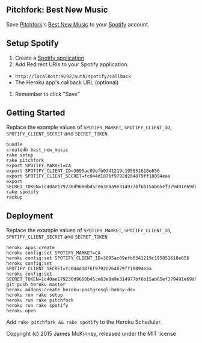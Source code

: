 ## Pitchfork: Best New Music

Save [Pitchfork](http://pitchfork.com/)'s [Best New Music](http://pitchfork.com/reviews/best/albums/) to your [Spotify](https://www.spotify.com/) account.

## Setup Spotify

1. Create a [Spotify application](https://developer.spotify.com/my-applications/#!/applications)
1. Add Redirect URIs to your Spotify application:
  * `http://localhost:9292/auth/spotify/callback`
  * The Heroku app's callback URL (optional)
1. Remember to click "Save"

## Getting Started

Replace the example values of `SPOTIFY_MARKET`, `SPOTIFY_CLIENT_ID`, `SPOTIFY_CLIENT_SECRET` and `SECRET_TOKEN`.

    bundle
    createdb best_new_music
    rake setup
    rake pitchfork
    export SPOTIFY_MARKET=CA
    export SPOTIFY_CLIENT_ID=3095ac09efb0341219c195851618e656
    export SPOTIFY_CLIENT_SECRET=fc044d1876f9792d264879ff18094eaa
    export SECRET_TOKEN=1c40ae179230d9680b45ce63e8a9e314977bf6b15ab65ef379491e69d69f68b9cfc875b2881f3c6fc39ca5b26f1eba03f933e8c7b03386f43e5a5e699af77c64036b26642537f0e126bfe406d1170639d165e7637285e82ec2fbb378c409060cb4d15200bf8360365431f82017bae12187d2ddad962b8a4511e9ed245384276c
    rake spotify
    rackup

## Deployment

Replace the example values of `SPOTIFY_MARKET`, `SPOTIFY_CLIENT_ID`, `SPOTIFY_CLIENT_SECRET` and `SECRET_TOKEN`.

    heroku apps:create
    heroku config:set SPOTIFY_MARKET=CA
    heroku config:set SPOTIFY_CLIENT_ID=3095ac09efb0341219c195851618e656
    heroku config:set SPOTIFY_CLIENT_SECRET=fc044d1876f9792d264879ff18094eaa
    heroku config:set SECRET_TOKEN=1c40ae179230d9680b45ce63e8a9e314977bf6b15ab65ef379491e69d69f68b9cfc875b2881f3c6fc39ca5b26f1eba03f933e8c7b03386f43e5a5e699af77c64036b26642537f0e126bfe406d1170639d165e7637285e82ec2fbb378c409060cb4d15200bf8360365431f82017bae12187d2ddad962b8a4511e9ed245384276c
    git push heroku master
    heroku addons:create heroku-postgresql:hobby-dev
    heroku run rake setup
    heroku run rake pitchfork
    heroku run rake spotify
    heroku open

Add `rake pitchfork && rake spotify` to the Heroku Scheduler.

Copyright (c) 2015 James McKinney, released under the MIT license
